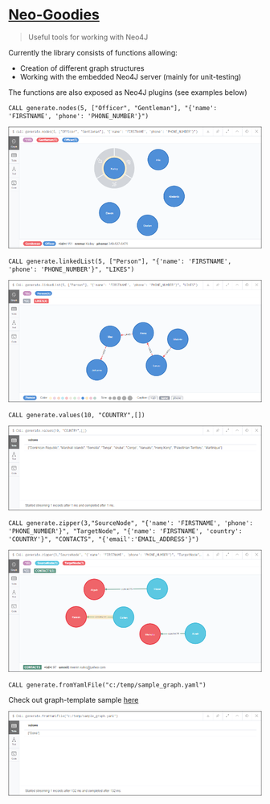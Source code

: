 # <u>Neo-Goodies</u>

> Useful tools for working with Neo4J  
   
Currently the library consists of functions allowing:  

* Creation of different graph structures
* Working with the embedded Neo4J server (mainly for unit-testing)  

The functions are also exposed as Neo4J plugins (see examples below)    
```
CALL generate.nodes(5, ["Officer", "Gentleman"], "{'name': 'FIRSTNAME', 'phone': 'PHONE_NUMBER'}")
```
![alt text](images/generate_nodes_plugin_call.png "generate.nodes function")
```
CALL generate.linkedList(5, ["Person"], "{'name': 'FIRSTNAME', 'phone': 'PHONE_NUMBER'}", "LIKES")
```
![alt text](images/generate_linkedlist_plugin_call.png "generate.linkedList function")
```
CALL generate.values(10, "COUNTRY",[])
```
![alt text](images/generate_values_plugin_call.png "generate.values function")
```
CALL generate.zipper(3,"SourceNode", "{'name': 'FIRSTNAME', 'phone': 'PHONE_NUMBER'}", "TargetNode", "{'name': 'FIRSTNAME', 'country': 'COUNTRY'}", "CONTACTS", "{'email':'EMAIL_ADDRESS'}")
```
![alt text](images/generate_zip_plugin_call.png "generate.zipper function")
```
CALL generate.fromYamlFile("c:/temp/sample_graph.yaml")
```
Check out graph-template sample [here](graph_samples/sample_graph.yaml)  

![alt text](images/generate_yaml_plugin_call.png "generate.fromYamlFile function")